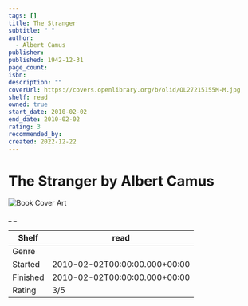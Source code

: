 ```yaml
---
tags: []
title: The Stranger
subtitle: " "
author:
  - Albert Camus
publisher:
published: 1942-12-31
page_count:
isbn:
description: ""
coverUrl: https://covers.openlibrary.org/b/olid/OL27215155M-M.jpg
shelf: read
owned: true
start_date: 2010-02-02
end_date: 2010-02-02
rating: 3
recommended_by:
created: 2022-12-22
---
```


# The Stranger by Albert Camus

![Book Cover Art](https://covers.openlibrary.org/b/olid/OL27215155M-M.jpg)

_ _

| Shelf | read |
| --- | --- |
| Genre |  |
| Started | 2010-02-02T00:00:00.000+00:00 |
| Finished | 2010-02-02T00:00:00.000+00:00 |
| Rating | 3/5 |

